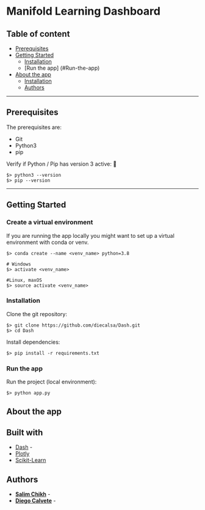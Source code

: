 # Manifold Learning Dashboard


## Table of content

- [Prerequisites](#prerequisites)
- [Getting Started](#getting-started)
  - [Installation](#installation)
  - [Run the app] (#Run-the-app)
- [About the app](#about-the-app)
  - [Installation](#Built-with)
  - [Authors](#Authors)


----

## Prerequisites 

The prerequisites are:

- Git
- Python3
- pip

Verify if Python / Pip has version 3 active: :snake:

```
$> python3 --version
$> pip --version
```

----

## Getting Started


### **Create a virtual environment**

If you are running the app locally you might want to set up a virtual environment with conda or venv.

```
$> conda create --name <venv_name> python=3.8

# Windows
$> activate <venv_name>

#Linux, maxOS
$> source activate <venv_name>
```


### **Installation**

Clone the git repository:
```
$> git clone https://github.com/diecalsa/Dash.git
$> cd Dash
```

Install dependencies:
```
$> pip install -r requirements.txt
```

### **Run the app**

Run the project (local environment):
```
$> python app.py
```

## About the app


## Built with

* [Dash](https://dash.plotly.com/) -
* [Plotly](https://plotly.com/)
* [Scikit-Learn](https://scikit-learn.org/stable/)



## Authors

* **[Salim Chikh](https://www.linkedin.com/in/salim-chikh-48b679109/)** - 
* **[Diego Calvete](https://www.linkedin.com/in/diego-calvete-010532b5/)** -
